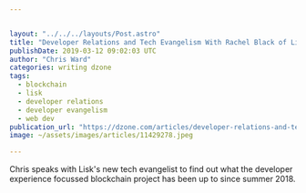 ```yaml
---


layout: "../../../layouts/Post.astro"
title: "Developer Relations and Tech Evangelism With Rachel Black of Lisk"
publishDate: 2019-03-12 09:02:03 UTC
author: "Chris Ward"
categories: writing dzone
tags:
  - blockchain
  - lisk
  - developer relations
  - developer evangelism
  - web dev
publication_url: "https://dzone.com/articles/developer-relations-and-tech-evangelism-with-rache"
image: ~/assets/images/articles/11429278.jpeg

---
```

Chris speaks with Lisk's new tech evangelist to find out what the developer experience focussed blockchain project has been up to since summer 2018.

